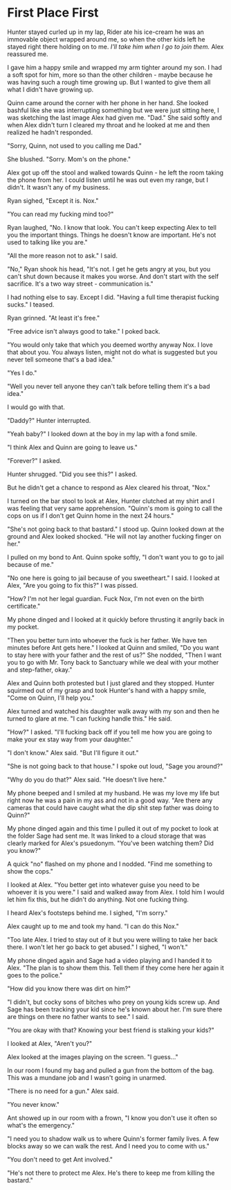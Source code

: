 # First Place First

Hunter stayed curled up in my lap, Rider ate his ice-cream he was an immovable object wrapped around me, so when the other kids left he stayed right there holding on to me.  _I'll take him when I go to join them._ Alex reassured me.

I gave him a happy smile and wrapped my arm tighter around my son.  I had a soft spot for him, more so than the other children - maybe because he was having such a rough time growing up.  But I wanted to give them all what I didn't have growing up.  

Quinn came around the corner with her phone in her hand.  She looked bashful like she was interrupting something but we were just sitting here, I was sketching the last image Alex had given me.  "Dad."  She said softly and when Alex didn't turn I cleared my throat and he looked at me and then realized he hadn't responded.

"Sorry, Quinn, not used to you calling me Dad."

She blushed.  "Sorry.  Mom's on the phone."

Alex got up off the stool and walked towards Quinn - he left the room taking the phone from her.  I could listen until he was out even my range, but I didn't.  It wasn't any of my business.

Ryan sighed, "Except it is.  Nox."

"You can read my fucking mind too?"

Ryan laughed, "No.  I know that look.  You can't keep expecting Alex to tell you the important things.  Things he doesn't know are important.  He's not used to talking like you are."

"All the more reason not to ask."  I said.

"No," Ryan shook his head, "It's not.  I get he gets angry at you, but you can't shut down because it makes you worse.  And don't start with the self sacrifice.  It's a two way street - communication is."

I had nothing else to say.  Except I did.  "Having a full time therapist fucking sucks."  I teased.

Ryan grinned.  "At least it's free."

"Free advice isn't always good to take."  I poked back.

"You would only take that which you deemed worthy anyway Nox.  I love that about you.  You always listen, might not do what is suggested but you never tell someone that's a bad idea."

"Yes I do."

"Well you never tell anyone they can't talk before telling them it's a bad idea."

I would go with that.

"Daddy?"  Hunter interrupted.

"Yeah baby?"  I looked down at the boy in my lap with a fond smile.

"I think Alex and Quinn are going to leave us."

"Forever?"  I asked.

Hunter shrugged.  "Did you see this?"  I asked.

But he didn't get a chance to respond as Alex cleared his throat, "Nox."

I turned on the bar stool to look at Alex, Hunter clutched at my shirt and I was feeling that very same apprehension.  "Quinn's mom is going to call the cops on us if I don't get Quinn home in the next 24 hours."

"She's not going back to that bastard."  I stood up.  Quinn looked down at the ground and Alex looked shocked.  "He will not lay another fucking finger on her."

I pulled on my bond to Ant.  Quinn spoke softly, "I don't want you to go to jail because of me."

"No one here is going to jail because of you sweetheart."  I said.  I looked at Alex, "Are you going to fix this?"  I was pissed.

"How?  I'm not her legal guardian.  Fuck Nox, I'm not even on the birth certificate."

My phone dinged and I looked at it quickly before thrusting it angrily back in my pocket.

"Then you better turn into whoever the fuck is her father.  We have ten minutes before Ant gets here."  I looked at Quinn and smiled, "Do you want to stay here with your father and the rest of us?"  She nodded, "Then I want you to go with Mr. Tony back to Sanctuary while we deal with your mother and step-father, okay."

Alex and Quinn both protested but I just glared and they stopped.  Hunter squirmed out of my grasp and took Hunter's hand with a happy smile, "Come on Quinn, I'll help you."

Alex turned and watched his daughter walk away with my son and then he turned to glare at me.  "I can fucking handle this." He said.

"How?"  I asked.  "I'll fucking back off if you tell me how you are going to make your ex stay way from your daughter."

"I don't know."  Alex said.  "But I'll figure it out."

"She is not going back to that house."  I spoke out loud, "Sage you around?"

"Why do you do that?"  Alex said.  "He doesn't live here."

My phone beeped and I smiled at my husband.  He was my love my life but right now he was a pain in my ass and not in a good way.  "Are there any cameras that could have caught what the dip shit step father was doing to Quinn?"

My phone dinged again and this time I pulled it out of my pocket to look at the folder Sage had sent me.  It was linked to a cloud storage that was clearly marked for Alex's psuedonym.  "You've been watching them? Did you know?"

A quick "no" flashed on my phone and I nodded.  "Find me something to show the cops." 

I looked at Alex.  "You better get into whatever guise you need to be whoever it is you were."  I said and walked away from Alex.  I told him I would let him fix this, but he didn't do anything.  Not one fucking thing.

I heard Alex's footsteps behind me.  I sighed, "I'm sorry."

Alex caught up to me and took my hand.  "I can do this Nox."

"Too late Alex.  I tried to stay out of it but you were willing to take her back there.  I won't let her go back to get abused."  I sighed, "I won't."

My phone dinged again and Sage had a video playing and I handed it to Alex.  "The plan is to show them this.  Tell them if they come here her again it goes to the police."

"How did you know there was dirt on him?"

"I didn't, but cocky sons of bitches who prey on young kids screw up. And Sage has been tracking your kid since he's known about her.  I'm sure there are things on there no father wants to see."  I said.

"You are okay with that?  Knowing your best friend is stalking your kids?"

I looked at Alex, "Aren't you?"

Alex looked at the images playing on the screen.  "I guess..."

In our room I found my bag and pulled a gun from the bottom of the bag.  This was a mundane job and I wasn't going in unarmed.

"There is no need for a gun."  Alex said.

"You never know."

Ant showed up in our room with a frown, "I know you don't use it often so what's the emergency."

"I need you to shadow walk us to where Quinn's former family lives.  A few blocks away so we can walk the rest.  And I need you to come with us."

"You don't need to get Ant involved."

"He's not there to protect me Alex.  He's there to keep me from killing the bastard."